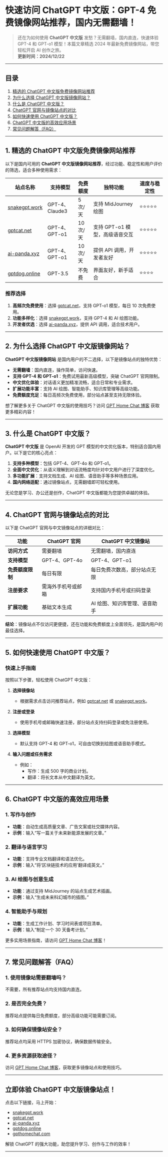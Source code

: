 # 快速访问 ChatGPT 中文版：GPT-4 免费镜像网站推荐，国内无需翻墙！

> 还在为如何使用 **ChatGPT 中文版** 发愁？无需翻墙，国内直连，快速体验 GPT-4 和 GPT-o1 模型！本篇文章精选 2024 年最新免费镜像网站，带您轻松开启 AI 创作之旅。  
> **更新时间：2024/12/22**

---

## **目录**
1. [精选的 ChatGPT 中文版免费镜像网站推荐](#section1)
2. [为什么选择 ChatGPT 中文版镜像网站？](#section2)
3. [什么是 ChatGPT 中文版？](#section3)
4. [ChatGPT 官网与镜像站点的对比](#section4)
5. [如何快速使用 ChatGPT 中文版？](#section5)
6. [ChatGPT 中文版的高效应用场景](#section6)
7. [常见问题解答（FAQ）](#section7)

---

## **1. 精选的 ChatGPT 中文版免费镜像网站推荐** <a id="section1"></a>

以下是国内可用的 **ChatGPT 中文版镜像网站推荐**，经过功能、稳定性和用户评价的筛选，适合多种使用需求：

| **站点名称**         | **支持模型**       | **免费额度** | **独特功能**               | **速度与稳定性**     |
|----------------------|-------------------|--------------|---------------------------|---------------------|
| [snakegpt.work](https://snakegpt.work)    | GPT-4、Claude3    | 5 次/天      | 支持 MidJourney 绘图       | ⭐⭐⭐⭐⭐              |
| [gptcat.net](https://gptcat.net)         | GPT-4、GPT-o1     | 10 次/天     | 支持 GPT-o1 模型，高级语音交互 | ⭐⭐⭐⭐⭐              |
| [ai-panda.xyz](https://ai-panda.xyz/login?invite_code=34137c47)     | GPT-4、GPT-o1     | 10 次/天     | 提供 API 调用，开发者友好       | ⭐⭐⭐⭐⭐              |
| [gptdog.online](https://gptdog.online)   | GPT-3.5           | 不免费       | 界面友好，新手适合           | ⭐⭐⭐⭐               |


### **推荐选择**
1. **高频次免费使用**：选择 [gptcat.net](https://gptcat.net)，支持 GPT-o1 模型，每日 10 次免费使用。
2. **功能多样化**：选择 [snakegpt.work](https://snakegpt.work)，支持 GPT-4 和 AI 绘图功能。
3. **开发者优选**：选择 [ai-panda.xyz](https://ai-panda.xyz)，提供 API 调用，适合技术用户。


---

## **2. 为什么选择 ChatGPT 中文版镜像网站？** <a id="section2"></a>

**ChatGPT 中文版镜像网站** 是国内用户的不二选择，以下是镜像站点的独特优势：

- **无需翻墙**：国内直连，操作简单，访问快速。
- **支持 GPT-4 和 GPT-o1**：免费试用最新高级模型，突破 ChatGPT 官网限制。
- **中文优化体验**：对话语义更加精准流畅，适合日常和专业需求。
- **扩展功能丰富**：支持 AI 绘图、智能助手、知识库管理等高级功能。
- **免费额度充足**：每日高频次免费使用，部分站点甚至支持无限体验。

想了解更多关于 ChatGPT 中文版的使用技巧？访问 [GPT Home Chat 博客](https://gpthomechat.com/) 获取更多精彩内容！

---

## **3. 什么是 ChatGPT 中文版？** <a id="section3"></a>

**ChatGPT 中文版** 是 OpenAI 开发的 GPT 模型的中文优化版本，特别适合国内用户。以下是它的核心亮点：

1. **支持多种模型**：包括 GPT-4、GPT-4o 和 GPT-o1。
2. **全面中文优化**：从语义理解到对话流畅度均针对中文用户进行了深度优化。
3. **多功能扩展**：支持文档生成、AI 绘图、语音助手等多种场景应用。
4. **国内网络适配**：通过镜像站点，无需翻墙即可轻松使用。

无论您是学习、办公还是创作，ChatGPT 中文版都能为您提供卓越的体验。

---

## **4. ChatGPT 官网与镜像站点的对比** <a id="section4"></a>

以下是 ChatGPT 官网与中文镜像站点的详细对比：

| **功能**             | **ChatGPT 官网**       | **ChatGPT 中文镜像站** |
|----------------------|-----------------------|-----------------------|
| **访问方式**          | 需要翻墙                | 无需翻墙，国内直连      |
| **支持模型**          | GPT-4、GPT-4o          | GPT-4、GPT-o1         |
| **免费额度限制**      | 每日有限                | 每日免费次数高，部分站点无限 |
| **注册要求**          | 需海外手机号或邮箱       | 支持国内手机号或扫码登录 |
| **扩展功能**          | 基础文本生成            | AI 绘图、知识库管理、语音助手 |

**结论**：镜像站点不仅访问更便捷，还在功能和免费额度上全面领先，是国内用户的最佳选择。

---

## **5. 如何快速使用 ChatGPT 中文版？** <a id="section5"></a>

### **快速上手指南**
按照以下步骤，轻松使用 ChatGPT 中文版：

1. **选择镜像站**  
   - 根据需求点击访问推荐站点，例如 [gptcat.net](https://gptcat.net) 或 [snakegpt.work](https://snakegpt.work)。

2. **注册或登录**  
   - 使用手机号或邮箱快速注册，部分站点支持扫码登录或免注册使用。

3. **选择模型**  
   - 默认支持 GPT-4 和 GPT-o1，可自由切换到绘图或语音助手模式。

4. **输入问题或任务需求**  
   - 例如：
     - 写作：生成 500 字的商业计划。
     - 翻译：将长文本从中文翻译为英文。

---

## **6. ChatGPT 中文版的高效应用场景** <a id="section6"></a>

### **1. 写作与创作**
- **功能**：自动生成高质量文章、广告文案或社交媒体内容。
- **示例**：输入“写一篇关于未来新能源发展的文章。”

### **2. 翻译与语言学习**
- **功能**：支持专业文档翻译和语法优化。
- **示例**：输入“将‘区块链技术的应用’翻译成英文。”

### **3. AI 绘图与创意生成**
- **功能**：通过支持 MidJourney 的站点生成艺术插画。
- **示例**：输入“生成未来科幻城市的插图。”

### **4. 智能助手与规划**
- **功能**：生成工作计划、学习时间表或项目清单。
- **示例**：输入“制定一个 30 天备考计划。”

更多实用场景指南，请访问 [GPT Home Chat 博客](https://gpthomechat.com/)！

---

## **7. 常见问题解答（FAQ）** <a id="section7"></a>

### **1. 使用镜像站需要翻墙吗？**
不需要，所有推荐站点均支持国内直连。

### **2. 是否完全免费？**
推荐站点提供每日免费额度，部分高级功能可能需要订阅。

### **3. 如何确保镜像站安全？**
推荐站点均采用 HTTPS 加密协议，确保数据传输安全。

### **4. 更多资源获取途径？**
访问 [GPT Home Chat 博客](https://gpthomechat.com/)，获取更多镜像站点和使用技巧。

---

## **立即体验 ChatGPT 中文版镜像站点！**

点击以下链接，马上开始：
- [snakegpt.work](https://snakegpt.work)
- [gptcat.net](https://gptcat.net)
- [ai-panda.xyz](https://ai-panda.xyz)
- [gptdog.online](https://gptdog.online)
- [gpthomechat.com](https://gpthomechat.com/)

解锁 ChatGPT 的强大功能，助您提升学习、创作与工作的效率！

---


